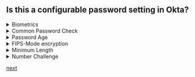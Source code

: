 ## Is this a configurable password setting in Okta?

<details>
  <summary>Biometrics</summary>
<p>
  No
</p>
</details>

<details>
  <summary>Common Password Check</summary>
<p>
  Yes
</p>
</details>

<details>
  <summary>Password Age</summary>
<p>
  Yes
</p>
</details>

<details>
  <summary>FIPS-Mode encryption</summary>
<p>
  No
</p>
</details>

<details>
  <summary>Minimum Length</summary>
<p>
  Yes
</p>
</details>

<details>
  <summary>Number Challenge</summary>
<p>
  No
</p>
</details>




[next](26.md)
